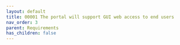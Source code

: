 ```yaml
---
layout: default
title: 00001 The portal will support GUI web access to end users
nav_order: 3
parent: Requirements
has_children: false
---
```

